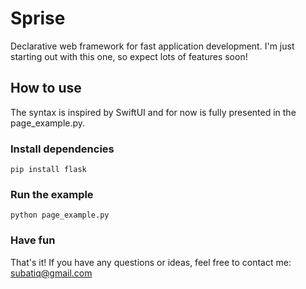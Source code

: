 # Sprise
Declarative web framework for fast application development. I'm just starting out with this one, so expect lots of features soon!

## How to use

The syntax is inspired by SwiftUI and for now is fully presented in the page_example.py.

### Install dependencies

```pip install flask```

### Run the example

```python page_example.py```

### Have fun

That's it! If you have any questions or ideas, feel free to contact me: subatiq@gmail.com

